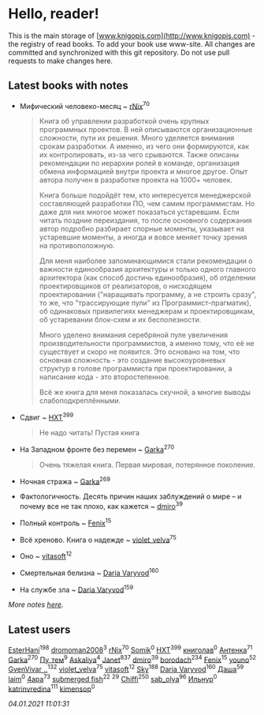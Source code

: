 # Hello, reader!
This is the main storage of [www.knigopis.com](http://www.knigopis.com) - the registry of read books.
To add your book use www-site. All changes are committed and synchronized with this git repository.
Do not use pull requests to make changes here.


## Latest books with notes
* Мифический человеко-месяц ~ [rNix](users/227/22742452-yandex)<sup>70</sup>
    > Книга об управлении разработкой очень крупных программных проектов. В ней описываются организационные сложности, пути их решения. Много уделяется внимания срокам разработки. А именно, из чего они формируются, как их контролировать, из-за чего срываются. Также описаны рекомендации по иерархии ролей в команде, организация обмена информацией внутри проекта и многое другое. Опыт автора получен в разработке проекта на 1000+ человек.
    > 
    > Книга больше подойдёт тем, кто интересуется менеджерской составляющей разработки ПО, чем самим программистам. Но даже для них многое может показаться устаревшим. Если читать поздние переиздания, то после основного содержания автор подробно разбирает спорные моменты, указывает на устаревшие моменты, а иногда и вовсе меняет точку зрения на противоположную.
    > 
    > Для меня наиболее запоминающимися стали рекомендации о важности единообразия архитектуры и только одного главного архитектора (как способ достичь единообразия), об отделении проектировщиков от реализаторов, о нисходящем проектировании ("наращивать программу, а не строить сразу", то же, что "трассирующие пули" из Программист-прагматик), об одинаковых привилегиях менеджерам и проектировщикам, об устаревании блок-схем и их бесполезности.
    > 
    > Много уделено внимания серебряной пуле увеличения производительности программистов, а именно тому, что её не существует и скоро не появится. Это основано на том, что основная сложность - это создание высокоуровневых структур в голове программиста при проектировании, а написание кода - это второстепенное.
    > 
    > Всё же книга для меня показалась скучной, а многие выводы слабоподкреплёнными.

* Сдвиг ~ [HXT](users/100/100002563462782-facebook)<sup>399</sup>
    > Не надо читать! Пустая книга

* На Западном фронте без перемен ~ [Garka](users/115/115753719718250012620-google)<sup>270</sup>
    > Очень тяжелая книга. Первая мировая, потерянное поколение.

* Ночная стража ~ [Garka](users/115/115753719718250012620-google)<sup>269</sup>

* Фактологичность. Десять причин наших заблуждений о мире – и почему все не так плохо, как кажется ~ [dmiro](users/571/5714115-vkontakte)<sup>39</sup>

* Полный контроль ~ [Fenix](users/111/111367585493471720963-google)<sup>15</sup>

* Всё хреново. Книга о надежде ~ [violet_velva](users/116/116961712580551399099-google)<sup>75</sup>

* Оно ~ [vitasoft](users/474/47446642-vkontakte)<sup>12</sup>

* Смертельная белизна ~ [Daria Varyvod](users/829/829893410524253-facebook)<sup>160</sup>

* На службе зла ~ [Daria Varyvod](users/829/829893410524253-facebook)<sup>159</sup>


_More notes [here](latest_books_with_notes.md)._


## Latest users
[EsterHani](users/305/30558181-vkontakte)<sup>198</sup> 
[dromoman2008](users/444/44461886-yandex)<sup>3</sup> 
[rNix](users/227/22742452-yandex)<sup>70</sup> 
[Somik](users/100/100006761945842-facebook)<sup>0</sup> 
[HXT](users/100/100002563462782-facebook)<sup>399</sup> 
[книголав](users/981/981907258513659-facebook)<sup>0</sup> 
[Антенка](users/118/118158645037334943900-google)<sup>71</sup> 
[Garka](users/115/115753719718250012620-google)<sup>270</sup> 
[Пу_тем](users/344/3448154788585127-facebook)<sup>9</sup> 
[Askaliya](users/326/326783541-vkontakte)<sup>4</sup> 
[Janet](users/108/108113656204404967440-google)<sup>837</sup> 
[dmiro](users/571/5714115-vkontakte)<sup>39</sup> 
[borodach](users/157/15706320-vkontakte)<sup>234</sup> 
[Fenix](users/111/111367585493471720963-google)<sup>15</sup> 
[youno](users/302/302928912-vkontakte)<sup>52</sup> 
[GvenVivar ..](users/158/158266434925901-facebook)<sup>132</sup> 
[violet_velva](users/116/116961712580551399099-google)<sup>75</sup> 
[vitasoft](users/474/47446642-vkontakte)<sup>12</sup> 
[Sky](users/118/118049897850017649660-googleplus)<sup>188</sup> 
[Daria Varyvod](users/829/829893410524253-facebook)<sup>160</sup> 
[Даша](users/334/334696193054530347-mailru)<sup>59</sup> 
[ laim](users/112/112927328138261243447-google)<sup>0</sup> 
[4apa](users/117/117392596378069249667-google)<sup>73</sup> 
[submerged fish](users/471/471364154-yandex)<sup>22</sup> 
[](users/153/1537586159620888-facebook)<sup>29</sup> 
[Chiffi](users/105/105831994080785626680-google)<sup>250</sup> 
[sab_olya](users/139/139338401-vkontakte)<sup>96</sup> 
[Ильнур](users/878/8787394068538140681-mailru)<sup>0</sup> 
[katrinvredina](users/233/2336755-vkontakte)<sup>111</sup> 
[kimensop](users/424/424652224-vkontakte)<sup>0</sup> 


_04.01.2021 11:01:31_

